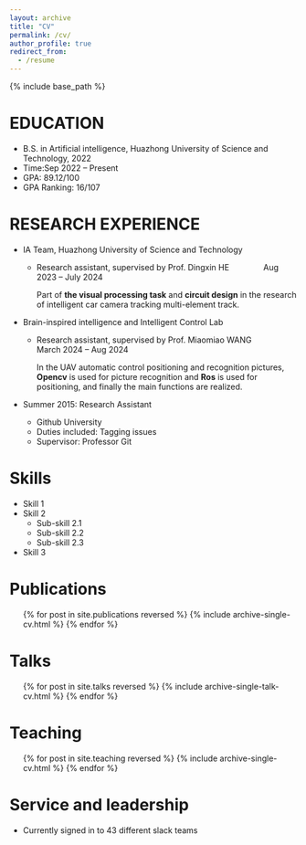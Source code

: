 ```yaml
---
layout: archive
title: "CV"
permalink: /cv/
author_profile: true
redirect_from:
  - /resume
---
```


{% include base_path %}

EDUCATION
======
* B.S. in Artificial intelligence, Huazhong University of Science and Technology, 2022
* Time:Sep 2022 – Present
* GPA: 89.12/100
* GPA Ranking: 16/107

RESEARCH EXPERIENCE
======
* IA Team, Huazhong University of Science and Technology
  * Research assistant, supervised by Prof. Dingxin HE &emsp;&emsp;&emsp;&emsp;Aug 2023 – July 2024

      Part of **the visual processing task** and **circuit design** in the research of intelligent car camera tracking
multi-element track.
* Brain-inspired intelligence and Intelligent Control Lab
  * Research assistant, supervised by Prof. Miaomiao WANG &emsp;&emsp;&emsp;&emsp;March 2024 – Aug 2024

      In the UAV automatic control positioning and recognition pictures, **Opencv** is used for picture recognition and **Ros**
is used for positioning, and finally the main functions are realized.

* Summer 2015: Research Assistant
  * Github University
  * Duties included: Tagging issues
  * Supervisor: Professor Git
  
Skills
======
* Skill 1
* Skill 2
  * Sub-skill 2.1
  * Sub-skill 2.2
  * Sub-skill 2.3
* Skill 3

Publications
======
  <ul>{% for post in site.publications reversed %}
    {% include archive-single-cv.html %}
  {% endfor %}</ul>
  
Talks
======
  <ul>{% for post in site.talks reversed %}
    {% include archive-single-talk-cv.html  %}
  {% endfor %}</ul>
  
Teaching
======
  <ul>{% for post in site.teaching reversed %}
    {% include archive-single-cv.html %}
  {% endfor %}</ul>
  
Service and leadership
======
* Currently signed in to 43 different slack teams
